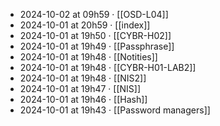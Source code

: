 - 2024-10-02 at 09h59 · [[OSD-L04]]
- 2024-10-01 at 20h59 · [[index]]
- 2024-10-01 at 19h50 · [[CYBR-H02]]
- 2024-10-01 at 19h49 · [[Passphrase]]
- 2024-10-01 at 19h48 · [[Notities]]
- 2024-10-01 at 19h48 · [[CYBR-H01-LAB2]]
- 2024-10-01 at 19h48 · [[NIS2]]
- 2024-10-01 at 19h47 · [[NIS]]
- 2024-10-01 at 19h46 · [[Hash]]
- 2024-10-01 at 19h43 · [[Password managers]]
